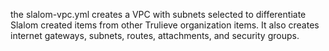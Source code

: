 the slalom-vpc.yml creates a VPC with subnets selected to differentiate Slalom created items from other Trulieve organization items. It also creates internet gateways, subnets, routes, attachments, and security groups.